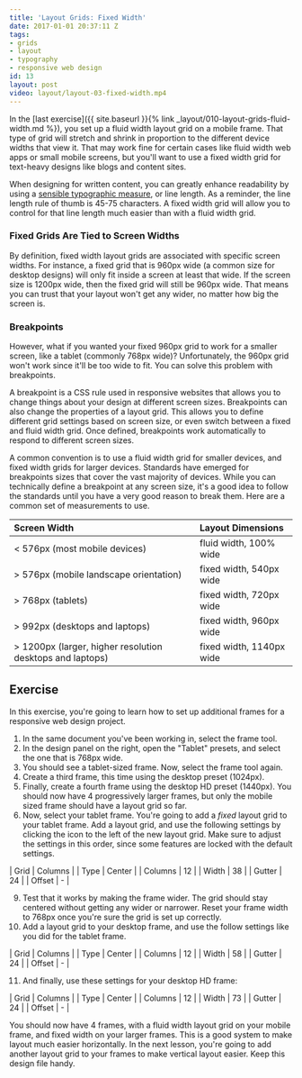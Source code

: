 ```yaml
---
title: 'Layout Grids: Fixed Width'
date: 2017-01-01 20:37:11 Z
tags:
- grids
- layout
- typography
- responsive web design
id: 13
layout: post
video: layout/layout-03-fixed-width.mp4
---
```


In the [last exercise]({{ site.baseurl }}{% link _layout/010-layout-grids-fluid-width.md %}), you set up a fluid width layout grid on a mobile frame. That type of grid will stretch and shrink in proportion to the different device widths that view it. That may work fine for certain cases like fluid width web apps or small mobile screens, but you'll want to use a fixed width grid for text-heavy designs like blogs and content sites.

When designing for written content, you can greatly enhance readability by using a [sensible typographic measure](LINKME), or line length. As a reminder, the line length rule of thumb is 45-75 characters. A fixed width grid will allow you to control for that line length much easier than with a fluid width grid.

### Fixed Grids Are Tied to Screen Widths

By definition, fixed width layout grids are associated with specific screen widths. For instance, a fixed grid that is 960px wide (a common size for desktop designs) will only fit inside a screen at least that wide. If the screen size is 1200px wide, then the fixed grid will still be 960px wide. That means you can trust that your layout won't get any wider, no matter how big the screen is.

### Breakpoints

However, what if you wanted your fixed 960px grid to work for a smaller screen, like a tablet (commonly 768px wide)? Unfortunately, the 960px grid won't work since it'll be too wide to fit. You can solve this problem with breakpoints.

A breakpoint is a CSS rule used in responsive websites that allows you to change things about your design at different screen sizes. Breakpoints can also change the properties of a layout grid. This allows you to define different grid settings based on screen size, or even switch between a fixed and fluid width grid. Once defined, breakpoints work automatically to respond to different screen sizes.

A common convention is to use a fluid width grid for smaller devices, and fixed width grids for larger devices. Standards have emerged for breakpoints sizes that cover the vast majority of devices. While you can technically define a breakpoint at any screen size, it's a good idea to follow the standards until you have a very good reason to break them. Here are a common set of measurements to use.

Screen Width                                              | Layout Dimensions        |
:-------------------------------------------------------- | :----------------------- |
< 576px (most mobile devices)                             | fluid width, 100% wide   |
> 576px (mobile landscape orientation)                    | fixed width, 540px wide  |
> 768px (tablets)                                         | fixed width, 720px wide  |
> 992px (desktops and laptops)                            | fixed width, 960px wide  |
> 1200px (larger, higher resolution desktops and laptops) | fixed width, 1140px wide |

<!--more-->
## Exercise

In this exercise, you're going to learn how to set up additional frames for a responsive web design project.

1. In the same document you've been working in, select the <span data-keyCombo="frame">frame tool</span>.
2. In the design panel on the right, open the "Tablet" presets, and select the one that is 768px wide.
3. You should see a tablet-sized frame. Now, select the <span data-keyCombo="frame">frame tool</span> again.
4. Create a third frame, this time using the desktop preset (1024px).
5. Finally, create a fourth frame using the desktop HD preset (1440px). You should now have 4 progressively larger frames, but only the mobile sized frame should have a layout grid so far.
6. Now, select your tablet frame. You're going to add a *fixed* layout grid to your tablet frame. Add a layout grid, and use the following settings by clicking the icon to the left of the new layout grid. Make sure to adjust the settings in this order, since some features are locked with the default settings.

| Grid | Columns |
| Type | Center |
| Columns | 12 |
| Width | 38 |
| Gutter | 24 |
| Offset | - |

9. Test that it works by making the frame wider. The grid should stay centered without getting any wider or narrower. Reset your frame width to 768px once you're sure the grid is set up correctly.
10. Add a layout grid to your desktop frame, and use the follow settings like you did for the tablet frame.

| Grid | Columns |
| Type | Center |
| Columns | 12 |
| Width | 58 |
| Gutter | 24 |
| Offset | - |

11. And finally, use these settings for your desktop HD frame:

| Grid | Columns |
| Type | Center |
| Columns | 12 |
| Width | 73 |
| Gutter | 24 |
| Offset | - |

You should now have 4 frames, with a fluid width layout grid on your mobile frame, and fixed width on your larger frames. This is a good system to make layout much easier horizontally. In the next lesson, you're going to add another layout grid to your frames to make vertical layout easier. Keep this design file handy.
